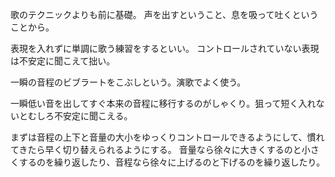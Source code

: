 歌のテクニックよりも前に基礎。
声を出すということ、息を吸って吐くということから。

表現を入れずに単調に歌う練習をするといい。
コントロールされていない表現は不安定に聞こえて拙い。

一瞬の音程のビブラートをこぶしという。演歌でよく使う。

一瞬低い音を出してすぐ本来の音程に移行するのがしゃくり。狙って短く入れないとむしろ不安定に聞こえる。

まずは音程の上下と音量の大小をゆっくりコントロールできるようにして、慣れてきたら早く切り替えられるようにする。
音量なら徐々に大きくするのと小さくするのを繰り返したり、音程なら徐々に上げるのと下げるのを繰り返したり。

